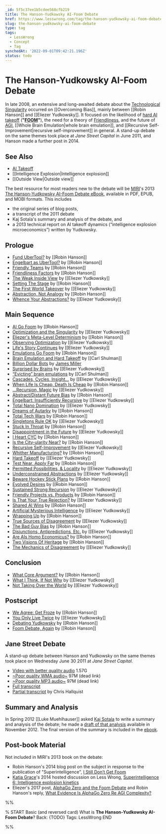 ```yaml
---
_id: 5f5c37ee1b5cdee568cfb219
title: The Hanson-Yudkowsky AI-Foom Debate
href: https://www.lesswrong.com/tag/the-hanson-yudkowsky-ai-foom-debate
slug: the-hanson-yudkowsky-ai-foom-debate
type: tag
tags:
  - LessWrong
  - Concept
  - Tag
synchedAt: '2022-09-01T09:42:21.196Z'
status: todo
---
```


# The Hanson-Yudkowsky AI-Foom Debate

In late 2008, an extensive and long-awaited debate about the [Technological Singularity](https://wiki.lesswrong.com/wiki/Technological_Singularity) occurred on [[Overcoming Bias]], mainly between [[Robin Hanson]] and [[Eliezer Yudkowsky]]. It focused on the likelihood of [hard AI takeoff](https://wiki.lesswrong.com/wiki/hard_takeoff) (**"**[**FOOM**](https://wiki.lesswrong.com/wiki/FOOM)**"**), the need for a theory of [Friendliness](https://wiki.lesswrong.com/wiki/Friendly_AI), and the future of [AGI](https://wiki.lesswrong.com/wiki/AGI), [[Whole Brain Emulation|whole brain emulation]], and [[Recursive Self-Improvement|recursive self-improvement]] in general. A stand-up debate on the same themes took place at *Jane Street Capital* in June 2011, and Hanson made a further post in 2014.

## See Also

- [AI Takeoff](/tag/ai-takeoff)
- [[Intelligence Explosion|Intelligence explosion]]
- [[Outside View|Outside view]]

The best resource for most readers new to the debate will be [MIRI](https://wiki.lesswrong.com/wiki/MIRI)'s 2013 [The Hanson-Yudkowsky AI-Foom Debate eBook](http://intelligence.org/ai-foom-debate/), available in PDF, EPUB, and MOBI formats. This includes

- the original series of blog posts,
- a transcript of the 2011 debate
- Kaj Sotala's summary and analysis of the debate, and
- a 2013 technical report on AI takeoff dynamics (“intelligence explosion microeconomics”) written by Yudkowsky.

## Prologue

- [Fund UberTool?](http://www.overcomingbias.com/2008/11/fund-ubertool.html) by [[Robin Hanson]]
- [Engelbart as UberTool?](http://www.overcomingbias.com/2008/11/engelbarts-uber.html) by [[Robin Hanson]]
- [Friendly Teams](http://www.overcomingbias.com/2008/11/englebart-not-r.html) by [[Robin Hanson]]
- [Friendliness Factors](http://www.overcomingbias.com/2008/11/friendliness-fa.html) by [[Robin Hanson]]
- [The Weak Inside View](http://lesswrong.com/lw/vz/the_weak_inside_view/) by [[Eliezer Yudkowsky]]
- [Setting The Stage](http://www.overcomingbias.com/2008/11/setting-the-sta.html) by [[Robin Hanson]]
- [The First World Takeover](http://lesswrong.com/lw/w0/the_first_world_takeover/) by [[Eliezer Yudkowsky]]
- [Abstraction, Not Analogy](http://www.overcomingbias.com/2008/11/abstraction-vs.html) by [[Robin Hanson]]
- [Whence Your Abstractions?](http://lesswrong.com/lw/w1/whence_your_abstractions/) by [[Eliezer Yudkowsky]]

## Main Sequence

- [AI Go Foom](http://www.overcomingbias.com/2008/11/ai-go-foom.html) by [[Robin Hanson]]
- [Optimization and the Singularity](http://lesswrong.com/lw/rk/optimization_and_the_singularity/) by [[Eliezer Yudkowsky]]
- [Eliezer's Meta-Level Determinism](http://www.overcomingbias.com/2008/06/eliezers-meta-l.html) by [[Robin Hanson]]
- [Observing Optimization](http://lesswrong.com/lw/w2/observing_optimization/) by [[Eliezer Yudkowsky]]
- [Life's Story Continues](http://lesswrong.com/lw/w3/lifes_story_continues/) by [[Eliezer Yudkowsky]]
- [Emulations Go Foom](http://www.overcomingbias.com/2008/11/emulations-go-f.html) by [[Robin Hanson]]
- [Brain Emulation and Hard Takeoff](http://www.overcomingbias.com/2008/11/brain-emulation.html) by [[Carl Shulman]]
- [Billion Dollar Bots](http://www.overcomingbias.com/2008/11/billion-dollar.html) by [James Miller](https://wiki.lesswrong.com/wiki/James_Miller)
- [Surprised by Brains](http://lesswrong.com/lw/w4/surprised_by_brains/) by [[Eliezer Yudkowsky]]
- [“Evicting” brain emulations](http://www.overcomingbias.com/2008/11/suppose-that-ro.html) by [[Carl Shulman]]
- [Cascades, Cycles, Insight...](http://lesswrong.com/lw/w5/cascades_cycles_insight/) by [[Eliezer Yudkowsky]]
- [When Life Is Cheap, Death Is Cheap](http://www.overcomingbias.com/2008/11/when-life-is-ch.html) by [[Robin Hanson]]
- [...Recursion, Magic](http://lesswrong.com/lw/w6/recursion_magic/) by [[Eliezer Yudkowsky]]
- [Abstract/Distant Future Bias](http://www.overcomingbias.com/2008/11/abstractdistant.html) by [[Robin Hanson]]
- [Engelbart: Insufficiently Recursive](http://lesswrong.com/lw/w8/engelbart_insufficiently_recursive/) by [[Eliezer Yudkowsky]]
- [Total Nano Domination](http://lesswrong.com/lw/w9/total_nano_domination/) by [[Eliezer Yudkowsky]]
- [Dreams of Autarky](http://www.overcomingbias.com/2008/11/dreams-of-autar.html) by [[Robin Hanson]]
- [Total Tech Wars](http://www.overcomingbias.com/2008/11/total-tech-wars.html) by [[Robin Hanson]]
- [Singletons Rule OK](http://lesswrong.com/lw/wc/singletons_rule_ok/) by [[Eliezer Yudkowsky]]
- [Stuck In Throat](http://www.overcomingbias.com/2008/11/stuck-in-throat.html) by [[Robin Hanson]]
- [Disappointment in the Future](http://lesswrong.com/lw/wd/disappointment_in_the_future/) by [[Eliezer Yudkowsky]]
- [I Heart CYC](http://www.overcomingbias.com/2008/12/i-heart-cyc.html) by [[Robin Hanson]]
- [Is the City-ularity Near?](http://www.overcomingbias.com/2010/02/is-the-city-ularity-near.html) by [[Robin Hanson]]
- [Recursive Self-Improvement](http://lesswrong.com/lw/we/recursive_selfimprovement/) by [[Eliezer Yudkowsky]]
- [Whither Manufacturing?](http://www.overcomingbias.com/2008/12/whither-manufac.html) by [[Robin Hanson]]
- [Hard Takeoff](http://lesswrong.com/lw/wf/hard_takeoff/) by [[Eliezer Yudkowsky]]
- [Test Near, Apply Far](http://www.overcomingbias.com/2008/12/test-near-apply.html) by [[Robin Hanson]]
- [Permitted Possibilities, & Locality](http://lesswrong.com/lw/wg/permitted_possibilities_locality/) by [[Eliezer Yudkowsky]]
- [Underconstrained Abstractions](http://lesswrong.com/lw/wh/underconstrained_abstractions/) by [[Eliezer Yudkowsky]]
- [Beware Hockey Stick Plans](http://www.overcomingbias.com/2008/12/beware-hockey-s.html) by [[Robin Hanson]]
- [Evolved Desires](http://www.overcomingbias.com/2008/12/evolved-desires.html) by [[Robin Hanson]]
- [Sustained Strong Recursion](http://lesswrong.com/lw/wi/sustained_strong_recursion/) by [[Eliezer Yudkowsky]]
- [Friendly Projects vs. Products](http://www.overcomingbias.com/2008/12/friendly-projec.html) by [[Robin Hanson]]
- [Is That Your True Rejection?](http://lesswrong.com/lw/wj/is_that_your_true_rejection/) by [[Eliezer Yudkowsky]]
- [Shared AI Wins](http://www.overcomingbias.com/2008/12/shared-ai-wins.html) by [[Robin Hanson]]
- [Artificial Mysterious Intelligence](http://lesswrong.com/lw/wk/artificial_mysterious_intelligence/) by [[Eliezer Yudkowsky]]
- [Wrapping Up](http://www.overcomingbias.com/2008/12/wrapping-up.html) by [[Robin Hanson]]
- [True Sources of Disagreement](http://lesswrong.com/lw/wl/true_sources_of_disagreement/) by [[Eliezer Yudkowsky]]
- [The Bad Guy Bias](http://www.overcomingbias.com/2008/12/the-bad-guy-bia.html) by [[Robin Hanson]]
- [Disjunctions, Antipredictions, Etc.](http://lesswrong.com/lw/wm/disjunctions_antipredictions_etc/) by [[Eliezer Yudkowsky]]
- [Are AIs Homo Economicus?](http://www.overcomingbias.com/2008/12/are-ais-homo-ec.html) by [[Robin Hanson]]
- [Two Visions Of Heritage](http://www.overcomingbias.com/2008/12/two-visions-of.html) by [[Robin Hanson]]
- [The Mechanics of Disagreement](http://lesswrong.com/lw/wo/the_mechanics_of_disagreement/) by [[Eliezer Yudkowsky]]

## Conclusion

- [What Core Argument?](http://www.overcomingbias.com/2008/12/what-core-argument.html) by [[Robin Hanson]]
- [What I Think, If Not Why](http://lesswrong.com/lw/wp/what_i_think_if_not_why/) by [[Eliezer Yudkowsky]]
- [Not Taking Over the World](http://lesswrong.com/lw/wt/not_taking_over_the_world/) by [[Eliezer Yudkowsky]]

## Postscript

- [We Agree: Get Froze](http://www.overcomingbias.com/2008/12/we-agree-get-froze.html) by [[Robin Hanson]]
- [You Only Live Twice](http://lesswrong.com/lw/wq/you_only_live_twice/) by [[Eliezer Yudkowsky]]
- [Debating Yudkowsky](http://www.overcomingbias.com/2011/07/debating-yudkowsky.html) by [[Robin Hanson]]
- [Foom Debate, Again](http://www.overcomingbias.com/2013/02/foom-debate-again.html) by [[Robin Hanson]]

## Jane Street Debate

A stand-up debate between Hanson and Yudkowsky on the same themes took place on Wednesday June 30 2011 at *Jane Street Capital*.

- [Video with better quality audio](http://hanson.gmu.edu/ppt/JaneStreetDebate2011vid.wmv) 1.57G
- [~Poor quality WMA audio~](http://hanson.gmu.edu/ppt/JaneStreetDebate2011.WMA) 97M (dead link)
- [~Poor quality MP3 audio~](http://hanson.gmu.edu/ppt/JaneStreetDebate2011.mp3) 97M (dead link)
- [Full transcript](https://docs.google.com/document/pub?id=17yLL7B7yRrhV3J9NuiVuac3hNmjeKTVHnqiEa6UQpJk)
- [Partial transcript](http://lesswrong.com/lw/bug/partial_transcript_of_the_hansonyudkowsky_june/) by Chris Hallquist

## Summary and Analysis

In Spring 2012 [[Luke Muehlhauser]] asked [Kaj Sotala](https://wiki.lesswrong.com/wiki/Kaj_Sotala) to write a summary and analysis of the debate; he made a [draft of that analysis](http://lesswrong.com/lw/fih/a_summary_of_the_hansonyudkowsky_foom_debate/) available in November 2012. The final version of the summary is included in the [ebook](https://intelligence.org/ai-foom-debate/).

## Post-book Material

Not included in MIRI's 2013 book on the debate:

- Robin Hanson's 2014 blog post on the subject in response to the publication of "Superintelligence", [I Still Don’t Get Foom](http://www.overcomingbias.com/2014/07/30855.html)
- [Katja Grace](https://wiki.lesswrong.com/wiki/Katja_Grace)'s 2014 hosted discussion on Less Wrong, [Superintelligence 6: Intelligence explosion kinetics](http://lesswrong.com/r/discussion/lw/l4e/superintelligence_6_intelligence_explosion/)
- Eliezer's 2017 post, [AlphaGo Zero and the Foom Debate](https://intelligence.org/2017/10/20/alphago/) and Robin Hanson's reply, [What Evidence Is AlphaGo Zero Re AGI Complexity?](https://www.lesserwrong.com/posts/D3NspiH2nhKA6B2PE/what-evidence-is-alphago-zero-re-agi-complexity)


%%

% START
Basic (and reversed card)
What is **The Hanson-Yudkowsky AI-Foom Debate**?
Back: {TODO}
Tags: LessWrong
END

%%
	
